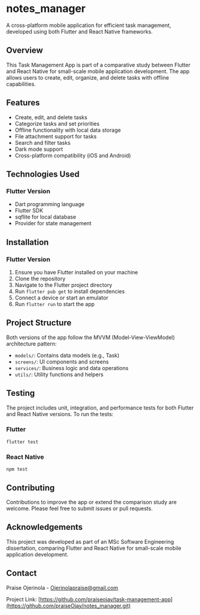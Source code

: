 # notes_manager

A cross-platform mobile application for efficient task management, developed using both Flutter and React Native frameworks.

## Overview

This Task Management App is part of a comparative study between Flutter and React Native for small-scale mobile application development. The app allows users to create, edit, organize, and delete tasks with offline capabilities.

## Features

- Create, edit, and delete tasks
- Categorize tasks and set priorities
- Offline functionality with local data storage
- File attachment support for tasks
- Search and filter tasks
- Dark mode support
- Cross-platform compatibility (iOS and Android)

## Technologies Used

### Flutter Version
- Dart programming language
- Flutter SDK
- sqflite for local database
- Provider for state management

## Installation

### Flutter Version

1. Ensure you have Flutter installed on your machine
2. Clone the repository
3. Navigate to the Flutter project directory
4. Run `flutter pub get` to install dependencies
5. Connect a device or start an emulator
6. Run `flutter run` to start the app

## Project Structure

Both versions of the app follow the MVVM (Model-View-ViewModel) architecture pattern:

- `models/`: Contains data models (e.g., Task)
- `screens/`: UI components and screens
- `services/`: Business logic and data operations
- `utils/`: Utility functions and helpers

## Testing

The project includes unit, integration, and performance tests for both Flutter and React Native versions. To run the tests:

### Flutter
```
flutter test
```

### React Native
```
npm test
```
## Contributing

Contributions to improve the app or extend the comparison study are welcome. Please feel free to submit issues or pull requests.

## Acknowledgements

This project was developed as part of an MSc Software Engineering dissertation, comparing Flutter and React Native for small-scale mobile application development.

## Contact

Praise Ojerinola - Ojerinolapraise@gmail.com

Project Link: [https://github.com/praiseojay/task-management-app](https://github.com/praiseOjay/notes_manager.git)
